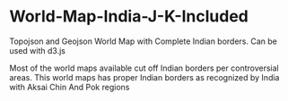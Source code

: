 # World-Map-India-J-K-Included
Topojson and Geojson World Map with Complete Indian borders. Can be used with d3.js


Most of the world maps available cut off Indian borders per controversial areas. This world maps has proper Indian borders as recognized by India with Aksai Chin And Pok regions

